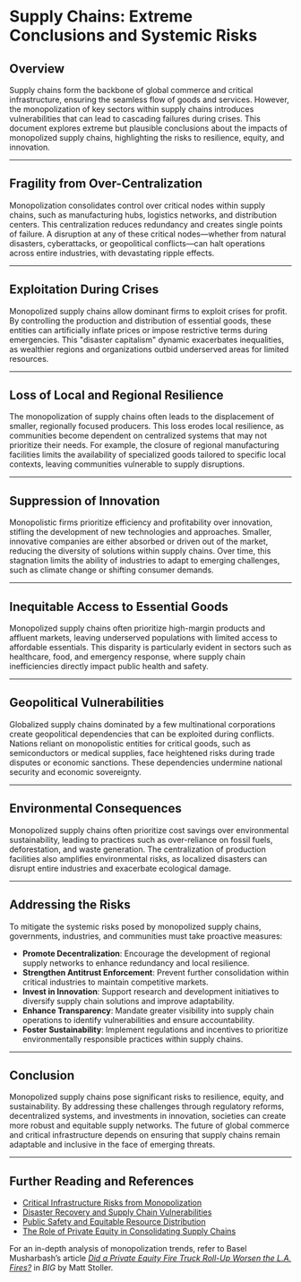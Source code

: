 # Supply Chains: Extreme Conclusions and Systemic Risks

## Overview

Supply chains form the backbone of global commerce and critical infrastructure, ensuring the seamless flow of goods and services. However, the monopolization of key sectors within supply chains introduces vulnerabilities that can lead to cascading failures during crises. This document explores extreme but plausible conclusions about the impacts of monopolized supply chains, highlighting the risks to resilience, equity, and innovation.

***

## Fragility from Over-Centralization

Monopolization consolidates control over critical nodes within supply chains, such as manufacturing hubs, logistics networks, and distribution centers. This centralization reduces redundancy and creates single points of failure. A disruption at any of these critical nodes—whether from natural disasters, cyberattacks, or geopolitical conflicts—can halt operations across entire industries, with devastating ripple effects.

***

## Exploitation During Crises

Monopolized supply chains allow dominant firms to exploit crises for profit. By controlling the production and distribution of essential goods, these entities can artificially inflate prices or impose restrictive terms during emergencies. This "disaster capitalism" dynamic exacerbates inequalities, as wealthier regions and organizations outbid underserved areas for limited resources.

***

## Loss of Local and Regional Resilience

The monopolization of supply chains often leads to the displacement of smaller, regionally focused producers. This loss erodes local resilience, as communities become dependent on centralized systems that may not prioritize their needs. For example, the closure of regional manufacturing facilities limits the availability of specialized goods tailored to specific local contexts, leaving communities vulnerable to supply disruptions.

***

## Suppression of Innovation

Monopolistic firms prioritize efficiency and profitability over innovation, stifling the development of new technologies and approaches. Smaller, innovative companies are either absorbed or driven out of the market, reducing the diversity of solutions within supply chains. Over time, this stagnation limits the ability of industries to adapt to emerging challenges, such as climate change or shifting consumer demands.

***

## Inequitable Access to Essential Goods

Monopolized supply chains often prioritize high-margin products and affluent markets, leaving underserved populations with limited access to affordable essentials. This disparity is particularly evident in sectors such as healthcare, food, and emergency response, where supply chain inefficiencies directly impact public health and safety.

***

## Geopolitical Vulnerabilities

Globalized supply chains dominated by a few multinational corporations create geopolitical dependencies that can be exploited during conflicts. Nations reliant on monopolistic entities for critical goods, such as semiconductors or medical supplies, face heightened risks during trade disputes or economic sanctions. These dependencies undermine national security and economic sovereignty.

***

## Environmental Consequences

Monopolized supply chains often prioritize cost savings over environmental sustainability, leading to practices such as over-reliance on fossil fuels, deforestation, and waste generation. The centralization of production facilities also amplifies environmental risks, as localized disasters can disrupt entire industries and exacerbate ecological damage.

***

## Addressing the Risks

To mitigate the systemic risks posed by monopolized supply chains, governments, industries, and communities must take proactive measures:

* **Promote Decentralization**: Encourage the development of regional supply networks to enhance redundancy and local resilience.
* **Strengthen Antitrust Enforcement**: Prevent further consolidation within critical industries to maintain competitive markets.
* **Invest in Innovation**: Support research and development initiatives to diversify supply chain solutions and improve adaptability.
* **Enhance Transparency**: Mandate greater visibility into supply chain operations to identify vulnerabilities and ensure accountability.
* **Foster Sustainability**: Implement regulations and incentives to prioritize environmentally responsible practices within supply chains.

***

## Conclusion

Monopolized supply chains pose significant risks to resilience, equity, and sustainability. By addressing these challenges through regulatory reforms, decentralized systems, and investments in innovation, societies can create more robust and equitable supply networks. The future of global commerce and critical infrastructure depends on ensuring that supply chains remain adaptable and inclusive in the face of emerging threats.

***

## Further Reading and References

* [Critical Infrastructure Risks from Monopolization](../misc/critical_infrastructure.md)
* [Disaster Recovery and Supply Chain Vulnerabilities](../misc/disaster_recovery.md)
* [Public Safety and Equitable Resource Distribution](../misc/public_safety.md)
* [The Role of Private Equity in Consolidating Supply Chains](../crypto_economics/private_equity.md)

For an in-depth analysis of monopolization trends, refer to Basel Musharbash’s article [_Did a Private Equity Fire Truck Roll-Up Worsen the L.A. Fires?_](https://www.thebignewsletter.com/p/did-a-private-equity-fire-truck-roll?utm_source=post-email-title\&publication_id=11524\&post_id=155466046\&utm_campaign=email-post-title\&isFreemail=true\&r=4a32tl\&triedRedirect=true\&utm_medium=email) in _BIG_ by Matt Stoller.
